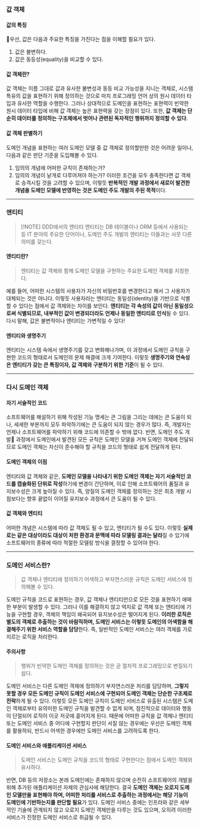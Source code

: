### 값 객체
#### 값의 특징
우선, 값은 다음과 주요한 특징을 가진다는 점을 이해할 필요가 있다.
1. 값은 불변하다.
2. 값은 동등성(equality)을 비교할 수 있다.
#### 값 객체란?
값 객체는 이름 그대로 값과 유사한 불변성과 동등 비교 가능성을 지니는 객체로, 시스템 특유의 값을 표현하기 위해 정의하는 것으로 마치 프로그래밍 언어 상의 원시 데이터 타입과 유사한 역할을 수행한다. 
그러나 상대적으로 도메인을 표현하는 표현력이 빈약한 원시 데이터 타입에 비해 값 객체는 높은 표현력을 갖는 장점이 있다.
또한, **값 객체는 단순히 데이터를 정의하는 구조체에서 벗어나 관련된 독자적인 행위까지 정의할 수 있다**.
#### 값 객체 판별하기
도메인 개념을 표현하는 여러 도메인 모델 중 값 객체로 정의할만한 것은 어려운 일이나, 다음과 같은 판단 기준을 도입해볼 수 있다.
1. 임의의 개념에 어떠한 규칙이 존재하는가?
2. 임의의 개념이 낱개로 다루어져야 하는가?
이러한 조건을 모두 충족한다면 값 객체로 승격시킬 것을 고려할 수 있으며, 이렇듯 **반복적인 개발 과정에서 새로이 발견한 개념을 도메인 모델에 반영하는 것은 도메인 주도 개발의 주된 목적**이다.
---
### 엔티티
> [!NOTE] DDD에서의 엔티티
> 엔티티는 DB 테이블이나 ORM 등에서 사용되는 등 IT 분야의 주요한 단어이나, 도메인 주도 개발의 엔티티는 이들과는 사뭇 다른 의미를 갖는다.
#### 엔티티란?
> 엔티티는 값 객체와 함께 도메인 모델을 구현하는 주요한 도메인 객체를 지칭한다.

예를 들어, 어떠한 시스템의 사용자가 자신의 비밀번호를 변경한다고 해서 그 사용자가 대체되는 것은 아니다.
이렇듯 사용자라는 엔티티는 동일성(identity)을 기반으로 식별할 수 있다는 점에서 값 객체와는 차이를 보인다. **엔티티는 각 속성의 값이 아닌 동일성으로써 식별되므로, 내부적인 값이 변경되더라도 언제나 동일한 엔티티로 인식**될 수 있다. 다시 말해, 값은 불변적이나 엔티티는 가변적일 수 있다!
#### 엔티티와 생명주기
엔티티는 시스템 속에서 생명주기를 갖고 변화해나가며, 이 과정에서 도메인 규칙을 구현한 코드의 형태로서 도메인의 문제 해결에 크게 기여한다.
이렇듯 **생명주기와 연속성은 엔티티가 갖는 큰 특징이자, 값 객체와 구분하기 위한 기준**이 될 수 있다.

---
### 다시 도메인 객체
#### 자기 서술적인 코드
소프트웨어를 해설하기 위해 작성된 기능 명세는 큰 그림을 그리는 데에는 큰 도움이 되나, 세세한 부분까지 모두 파악하기에는 큰 도움이 되지 않는 경우가 많다. 즉, 개발자는 언제나 소프트웨어를 파악하기 위해 코드에 의존할 수 밖에 없다.
반면, 도메인 주도 개발 과정에서 도메인에서 발견된 모든 규칙은 도메인 모델을 거쳐 도메인 객체에 전달되므로 도메인 객체는 자신이 준수해야 할 규칙을 코드의 형태로 쉽게 전달하게 된다. 
#### 도메인 객체의 이점
엔티티와 값 객체와 같은, **도메인 모델을 나타내기 위한 도메인 객체는 자기 서술적인 코드를 캡슐화된 단위로 작성**하기에 변경이 간단하며, 이로 인해 소프트웨어의 품질과 유지보수성은 크게 높아질 수 있다.
즉, 양질의 도메인 객체를 정의하는 것은 최초 개발 시점보다는 향후 끝없이 이어질 유지보수 과정에서 큰 도움이 될 수 있다.
#### 값 객체와 엔티티
어떠한 개념은 시스템에 따라 값 객체도 될 수 있고, 엔티티가 될 수도 있다. 이렇듯 **실제로는 같은 대상이라도 대상이 처한 환경과 문맥에 따라 모델링 결과는 달라**질 수 있기에 소프트웨어의 종류에 따라 적절한 모델링 방식을 결정할 수 있어야 한다.

---
### 도메인 서비스란?
> 값 객체나 엔티티에 정의하기 어색하고 부자연스러운 규칙은 도메인 서비스에 정의해볼 수 있다.

도메인 규칙을 코드로 표현하는 경우, 값 객체나 엔티티만으로 모든 것을 표현하기 애매한 부분이 발생할 수 있다. 그러나 이를 해결하지 않고 억지로 값 객체 또는 엔티티에 기능을 구현할 경우, 객체의 책임이 왜곡되어 유지보수성은 떨어지게 된다.
**이러한 로직은 별도의 객체로 추출하는 것이 바람직하며, 도메인 서비스는 이렇듯 도메인의 어색함을 해결해주기 위한 서비스 역할을 담당**한다. 즉, 일반적인 도메인 서비스는 여러 객체를 가로지르는 로직을 처리한다.
#### 주의사항
> 행위가 빈약한 도메인 객체를 정의하는 것은 곧 절차적 프로그래밍으로 변질되기 쉽다.

도메인 서비스는 다른 도메인 객체에 정의하기 부자연스러운 처리를 담당하며, **그렇지 못할 경우 모든 도메인 규칙이 도메인 서비스에 구현되어 도메인 객체는 단순한 구조체로 전락**하게 될 수 있다.
이렇듯 모든 도메인 규칙이 도메인 서비스로 유출된 시스템은 도메인 객체로부터 유의미한 도메인 규칙을 발견할 수 없게 되며, 점진적으로 데이터와 행동이 단절되어 로직이 이곳 저곳에 흩어지게 된다.
때문에 어떠한 규칙을 값 객체나 엔티티 또는 도메인 서비스 중 어디에 구현할지 판단이 서질 않는 경우에는 우선은 도메인 객체를 활용하되, 반드시 어색한 경우에만 도메인 서비스를 고려하도록 한다.

#### 도메인 서비스와 애플리케이션 서비스
> 도메인 서비스는 도메인 규칙을 코드의 형태로 구현한다는 점에서 도메인 객체와 유사하다. 

반면, DB 등의 저장소는 본래 도메인에는 존재하지 않으며 순전히 소프트웨어의 개발을 위해 추가된 애플리케이션 자체의 관심사에 해당한다.
결국 **도메인 객체는 오로지 도메인 모델만을 표현해야 하며, 어떠한 처리를 서비스로 추출하는 과정에서는 해당 기능이 도메인에 기반하는지를 판단할 필요**가 있다. 도메인 서비스 중에는 인프라와 같은 세부적인 기술에 관계되지 않고 오로지 도메인 객체만을 다루는 것도 있으며, 오히려 이러한 서비스가 진정한 도메인 서비스로 취급될 수 있다.